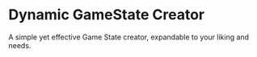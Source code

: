 # Dynamic GameState Creator
 A simple yet effective Game State creator, expandable to your liking and needs.
